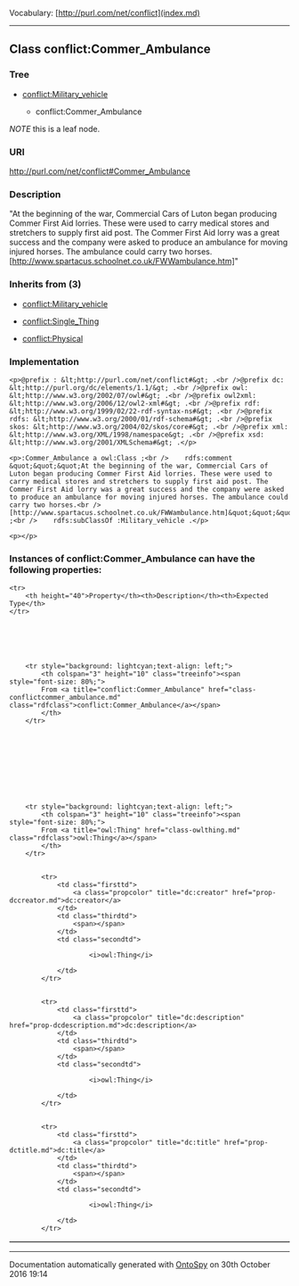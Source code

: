 Vocabulary: [http://purl.com/net/conflict](index.md) 



---	
	




    


## Class conflict:Commer_Ambulance


### Tree


* [conflict:Military_vehicle](class-conflictmilitary_vehicle.md)

    * conflict:Commer_Ambulance





*NOTE* this is a leaf node.


### URI
http://purl.com/net/conflict#Commer_Ambulance

### Description
&quot;At the beginning of the war, Commercial Cars of Luton began producing Commer First Aid lorries. These were used to carry medical stores and stretchers to supply first aid post. The Commer First Aid lorry was a great success and the company were asked to produce an ambulance for moving injured horses. The ambulance could carry two horses.
[http://www.spartacus.schoolnet.co.uk/FWWambulance.htm]&quot;



### Inherits from (3)

- [conflict:Military_vehicle](class-conflictmilitary_vehicle.md)

- [conflict:Single_Thing](class-conflictsingle_thing.md)

- [conflict:Physical](class-conflictphysical.md)





### Implementation
```
<p>@prefix : &lt;http://purl.com/net/conflict#&gt; .<br />@prefix dc: &lt;http://purl.org/dc/elements/1.1/&gt; .<br />@prefix owl: &lt;http://www.w3.org/2002/07/owl#&gt; .<br />@prefix owl2xml: &lt;http://www.w3.org/2006/12/owl2-xml#&gt; .<br />@prefix rdf: &lt;http://www.w3.org/1999/02/22-rdf-syntax-ns#&gt; .<br />@prefix rdfs: &lt;http://www.w3.org/2000/01/rdf-schema#&gt; .<br />@prefix skos: &lt;http://www.w3.org/2004/02/skos/core#&gt; .<br />@prefix xml: &lt;http://www.w3.org/XML/1998/namespace&gt; .<br />@prefix xsd: &lt;http://www.w3.org/2001/XMLSchema#&gt; .</p>

<p>:Commer_Ambulance a owl:Class ;<br />    rdfs:comment &quot;&quot;&quot;At the beginning of the war, Commercial Cars of Luton began producing Commer First Aid lorries. These were used to carry medical stores and stretchers to supply first aid post. The Commer First Aid lorry was a great success and the company were asked to produce an ambulance for moving injured horses. The ambulance could carry two horses.<br />[http://www.spartacus.schoolnet.co.uk/FWWambulance.htm]&quot;&quot;&quot;^^xsd:string ;<br />    rdfs:subClassOf :Military_vehicle .</p>

<p></p>
```




### Instances of conflict:Commer_Ambulance can have the following properties:

<table border="1" cellspacing="3" cellpadding="5" class="classproperties table-hover ">

    <tr>
        <th height="40">Property</th><th>Description</th><th>Expected Type</th>
    </tr>

          

        
            
        
        <tr style="background: lightcyan;text-align: left;">
            <th colspan="3" height="10" class="treeinfo"><span style="font-size: 80%;">
            From <a title="conflict:Commer_Ambulance" href="class-conflictcommer_ambulance.md" class="rdfclass">conflict:Commer_Ambulance</a></span>
            </th>
        </tr>       

            

        

          

        
            
        
        <tr style="background: lightcyan;text-align: left;">
            <th colspan="3" height="10" class="treeinfo"><span style="font-size: 80%;">
            From <a title="owl:Thing" href="class-owlthing.md" class="rdfclass">owl:Thing</a></span>
            </th>
        </tr>       

            
            <tr>
                <td class="firsttd">
                    <a class="propcolor" title="dc:creator" href="prop-dccreator.md">dc:creator</a>         
                </td>
                <td class="thirdtd">
                    <span></span>
                </td>
                <td class="secondtd">
                    
                        <i>owl:Thing</i>
                    
                </td>
            </tr>

            
            <tr>
                <td class="firsttd">
                    <a class="propcolor" title="dc:description" href="prop-dcdescription.md">dc:description</a>         
                </td>
                <td class="thirdtd">
                    <span></span>
                </td>
                <td class="secondtd">
                    
                        <i>owl:Thing</i>
                    
                </td>
            </tr>

            
            <tr>
                <td class="firsttd">
                    <a class="propcolor" title="dc:title" href="prop-dctitle.md">dc:title</a>         
                </td>
                <td class="thirdtd">
                    <span></span>
                </td>
                <td class="secondtd">
                    
                        <i>owl:Thing</i>
                    
                </td>
            </tr>

            

        

    

</table>













---

Documentation automatically generated with [OntoSpy](http://ontospy.readthedocs.org/ "Open") on 30th October 2016 19:14